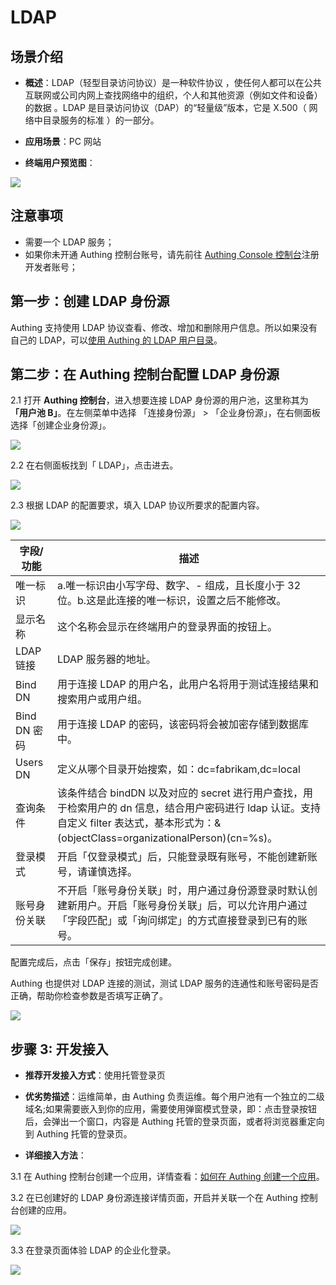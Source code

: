 # LDAP

<LastUpdated/>

## 场景介绍

- **概述**：LDAP（轻型目录访问协议）是一种软件协议 ，使任何人都可以在公共互联网或公司内网上查找网络中的组织，个人和其他资源（例如文件和设备）的数据 。LDAP 是目录访问协议（DAP）的“轻量级”版本，它是 X.500（ 网络中目录服务的标准 ）的一部分。

- **应用场景**：PC 网站
- **终端用户预览图**：

![](./images/06loginpage.png)

## 注意事项

- 需要一个 LDAP 服务；
- 如果你未开通 Authing 控制台账号，请先前往 [Authing Console 控制台](https://authing.cn/)注册开发者账号；

## 第一步：创建 LDAP 身份源

Authing 支持使用 LDAP 协议查看、修改、增加和删除用户信息。所以如果没有自己的 LDAP，可以[使用 Authing 的 LDAP 用户目录](https://docs.authing.cn/v2/guides/users/ldap-user-directory.html)。



## 第二步：在 Authing 控制台配置 LDAP 身份源

2.1 打开 **Authing 控制台**，进入想要连接 LDAP 身份源的用户池，这里称其为 **「用户池 B」**。在左侧菜单中选择 「连接身份源」 > 「企业身份源」，在右侧面板选择「创建企业身份源」。

![](./images/01opensource.png)

2.2 在右侧面板找到「 LDAP」，点击进去。

![](./images/02chooseldap.png)

2.3 根据 LDAP 的配置要求，填入  LDAP 协议所要求的配置内容。

![](./images/03inputconfig.png)

| 字段/功能    | 描述                                                         |
| ------------ | ------------------------------------------------------------ |
| 唯一标识     | a.唯一标识由小写字母、数字、- 组成，且长度小于 32 位。b.这是此连接的唯一标识，设置之后不能修改。 |
| 显示名称     | 这个名称会显示在终端用户的登录界面的按钮上。                 |
| LDAP 链接    | LDAP 服务器的地址。                                          |
| Bind DN      | 用于连接 LDAP 的用户名，此用户名将用于测试连接结果和搜索用户或用户组。 |
| Bind DN 密码 | 用于连接 LDAP 的密码，该密码将会被加密存储到数据库中。       |
| Users DN     | 定义从哪个目录开始搜索，如：dc=fabrikam,dc=local             |
| 查询条件     | 该条件结合 bindDN 以及对应的 secret 进行用户查找，用于检索用户的 dn 信息，结合用户密码进行 ldap 认证。支持自定义 filter 表达式，基本形式为：&(objectClass=organizationalPerson)(cn=%s)。 |
| 登录模式     | 开启「仅登录模式」后，只能登录既有账号，不能创建新账号，请谨慎选择。 |
| 账号身份关联 | 不开启「账号身份关联」时，用户通过身份源登录时默认创建新用户。开启「账号身份关联」后，可以允许用户通过「字段匹配」或「询问绑定」的方式直接登录到已有的账号。 |

配置完成后，点击「保存」按钮完成创建。

Authing 也提供对 LDAP 连接的测试，测试 LDAP 服务的连通性和账号密码是否正确，帮助你检查参数是否填写正确了。

![](./images/04testuseful.png)

## 步骤 3: 开发接入

- **推荐开发接入方式**：使用托管登录页

- **优劣势描述**：运维简单，由 Authing 负责运维。每个用户池有一个独立的二级域名;如果需要嵌入到你的应用，需要使用弹窗模式登录，即：点击登录按钮后，会弹出一个窗口，内容是 Authing 托管的登录页面，或者将浏览器重定向到 Authing 托管的登录页。

- **详细接入方法**：

3.1 在 Authing 控制台创建一个应用，详情查看：[如何在 Authing 创建一个应用](/guides/app-new/create-app/create-app.md)。

3.2 在已创建好的 LDAP 身份源连接详情页面，开启并关联一个在 Authing 控制台创建的应用。

![](./images/05openldapapp.png)

3.3 在登录页面体验 LDAP  的企业化登录。

![](./images/06loginpage.png)
